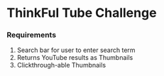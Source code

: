 # ThinkFul Tube Challenge
### Requirements
1. Search bar for user to enter search term
2. Returns YouTube results as Thumbnails
3. Clickthrough-able Thumbnails
